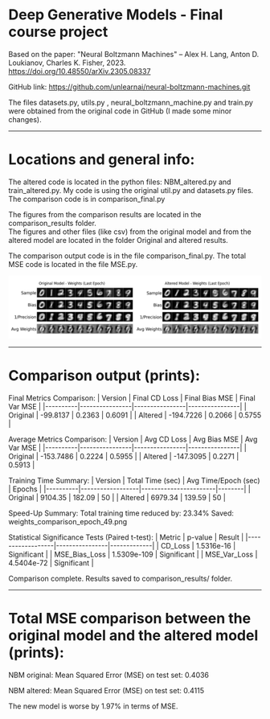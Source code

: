 # Deep Generative Models - Final course project

Based on the paper: 
"Neural Boltzmann Machines" – Alex H. Lang, Anton D. Loukianov, Charles K. Fisher, 2023.
https://doi.org/10.48550/arXiv.2305.08337

GitHub link: https://github.com/unlearnai/neural-boltzmann-machines.git

The files datasets.py, utils.py , neural_boltzmann_machine.py and train.py were obtained from the original code in GitHub (I made some minor changes).

--------------------------------------------------------------------------------------------------------------------------------------------------------
 # Locations and general info:

The altered code is located in the python files: NBM_altered.py and train_altered.py.
My code is using the original util.py and datasets.py files.  
The comparison code is in comparison_final.py

The figures from the comparison results are located in the comparison_results folder.   
The figures and other files (like csv) from the original model and from the altered model are located in the folder Original and altered results.

The comparison output code is in the file comparison_final.py.
The total MSE code is located in the file MSE.py.

![Alt text](comparison_results/weights_comparison_epoch_49.png)

-------------------------------------------------------------------------------------------------------------------------------------------------------------------------------------------------------------------------
# Comparison output (prints):

Final Metrics Comparison:
| Version  | Final CD Loss | Final Bias MSE | Final Var MSE |
|----------|----------------|----------------|----------------|
| Original | -99.8137       | 0.2363         | 0.6091         |
| Altered  | -194.7226      | 0.2066         | 0.5755         |

Average Metrics Comparison:
| Version  | Avg CD Loss   | Avg Bias MSE   | Avg Var MSE   |
|----------|----------------|----------------|----------------|
| Original | -153.7486      | 0.2224         | 0.5955         |
| Altered  | -147.3095      | 0.2271         | 0.5913         |

Training Time Summary:
| Version  | Total Time (sec) | Avg Time/Epoch (sec) | Epochs |
|----------|------------------|-----------------------|--------|
| Original | 9104.35          | 182.09                | 50     |
| Altered  | 6979.34          | 139.59                | 50     |

Speed-Up Summary:
Total training time reduced by: 23.34%
Saved: weights_comparison_epoch_49.png

Statistical Significance Tests (Paired t-test):
| Metric           | p-value        | Result      |
|------------------|----------------|-------------|
| CD_Loss          | 1.5316e-16     | Significant |
| MSE_Bias_Loss    | 1.5309e-109    | Significant |
| MSE_Var_Loss     | 4.5404e-72     | Significant |

Comparison complete. Results saved to comparison_results/ folder.

---------------------------------------------------------------------------------------------------------------------------------------------------------------------------------------------------------------------------
# Total MSE comparison between the original model and the altered model (prints):

 NBM original:
 Mean Squared Error (MSE) on test set: 0.4036

  NBM altered:
 Mean Squared Error (MSE) on test set: 0.4115
 
The new model is worse by 1.97% in terms of MSE.
